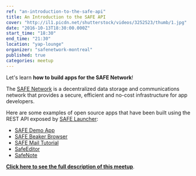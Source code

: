 ```yaml
---
ref: "an-introduction-to-the-safe-api"
title: An Introduction to the SAFE API
cover: "http://il1.picdn.net/shutterstock/videos/3252523/thumb/1.jpg"
date: "2016-10-13T18:30:00.000Z"
start_time: "18:30"
end_time: "21:30"
location: "yap-lounge"
organizer: "safenetwork-montreal"
published: true
categories: meetup
---
```


Let's learn **how to build apps for the SAFE Network**!

The [SAFE Network](https://safenetwork.org/) is a decentralized data storage and communications network that provides a secure, efficient and no-cost infrastructure for app developers.

Here are some examples of open source apps that have been built using the REST API exposed by [SAFE Launcher](https://maidsafe.readme.io/docs/launcher):

* [SAFE Demo App](https://apps.safenetwork.org/safe-demo-app/)
* [SAFE Beaker Browser](https://apps.safenetwork.org/safe-beaker-browser/)
* [SAFE Mail Tutorial](https://apps.safenetwork.org/safe-mail-tutorial/)
* [SafeEditor](https://apps.safenetwork.org/safeeditor/)
* [SafeNote](https://apps.safenetwork.org/safenote/)

**[Click here to see the full description of this meetup](https://montreal.safenetwork.org/events/an-introduction-to-the-safe-api/)**.
